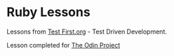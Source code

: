 Ruby Lessons
============

Lessons from [Test First.org](http://testfirst.org/learn_ruby) - Test Driven Development.

Lesson completed for [The Odin Project](http://www.theodinproject.com/)
